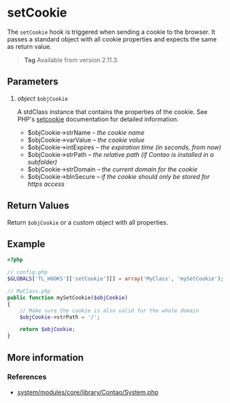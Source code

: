 # setCookie

The `setCookie` hook is triggered when sending a cookie to the browser. It passes
a standard object with all cookie properties and expects the same as return value.

> **Tag** Available from version 2.11.3.


## Parameters

1. *object* `$objCookie`

    A stdClass instance that contains the properties of the cookie. See PHP's
    [setcookie](http://php.net/setcookie) documentation for detailed information.
    - $objCookie->strName		*– the cookie name*
    - $objCookie->varValue		*– the cookie value*
    - $objCookie->intExpires	*– the expiration time (in seconds, from now)*
    - $objCookie->strPath		*– the relative path (if Contao is installed in a subfolder)*
    - $objCookie->strDomain		*– the current domain for the cookie*
    - $objCookie->blnSecure		*– if the cookie should only be stored for https access*


## Return Values

Return `$objCookie` or a custom object with all properties.


## Example

```php
<?php

// config.php
$GLOBALS['TL_HOOKS']['setCookie'][] = array('MyClass', 'mySetCookie');

// MyClass.php
public function mySetCookie($objCookie)
{
    // Make sure the cookie is also valid for the whole domain
    $objCookie->strPath = '/';

    return $objCookie;
}
```


## More information


### References

- [system/modules/core/library/Contao/System.php](https://github.com/contao/core/blob/3.5.0/system/modules/core/library/Contao/System.php#L566-L572)
